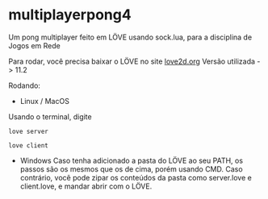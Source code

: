# multiplayerpong4
Um pong multiplayer feito em LÖVE usando sock.lua, para a disciplina de Jogos em Rede

Para rodar, você precisa baixar o LÖVE no site [love2d.org](https://love2d.org)
Versão utilizada -> 11.2


Rodando:

- Linux / MacOS

Usando o terminal, digite
```
love server
```

```
love client
```

- Windows
Caso tenha adicionado a pasta do LÖVE ao seu PATH, os passos são os mesmos que os de cima, porém usando CMD.
Caso contrário, você pode zipar os conteúdos da pasta como server.love e client.love, e mandar abrir com o LÖVE.

